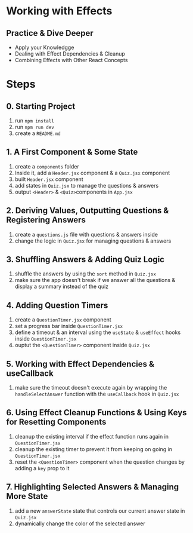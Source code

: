 # Working with Effects

## Practice & Dive Deeper

- Apply your Knowledgge
- Dealing with Effect Dependencies & Cleanup
- Combining Effects with Other React Concepts

# Steps

## 0. Starting Project

1. run `npm install`
2. run `npm run dev`
3. create a `README.md`

## 1. A First Component & Some State

1. create a `components` folder
2. Inside it, add a `Header.jsx` component & a `Quiz.jsx` component
3. built `Header.jsx` component
4. add states in `Quiz.jsx` to manage the questions & answers
5. output `<Header>` & `<Quiz>`components in `App.jsx`

## 2. Deriving Values, Outputting Questions & Registering Answers

1. create a `questions.js` file with questions & answers inside
2. change the logic in `Quiz.jsx` for managing questions & answers

## 3. Shuffling Answers & Adding Quiz Logic

1. shuffle the answers by using the `sort` method in `Quiz.jsx`
2. make sure the app doesn't break if we answer all the questions & display a summary instead of the quiz

## 4. Adding Question Timers

1. create a `QuestionTimer.jsx` component
2. set a progress bar inside `QuestionTimer.jsx`
3. define a timeout & an interval using the `useState` & `useEffect` hooks inside `QuestionTimer.jsx`
4. ouptut the `<QuestionTimer>` component inside `Quiz.jsx`

## 5. Working with Effect Dependencies & useCallback

1. make sure the timeout doesn't execute again by wrapping the `handleSelectAnswer` function with the `useCallback` hook in `Quiz.jsx`

## 6. Using Effect Cleanup Functions & Using Keys for Resetting Components

1. cleanup the existing interval if the effect function runs again in `QuestionTimer.jsx`
2. cleanup the existing timer to prevent it from keeping on going in `QuestionTimer.jsx`
3. reset the `<QuestionTimer>` component when the question changes by adding a `key` prop to it

## 7. Highlighting Selected Answers & Managing More State

1. add a new `answerState` state that controls our current answer state in `Quiz.jsx`
2. dynamically change the color of the selected answer
